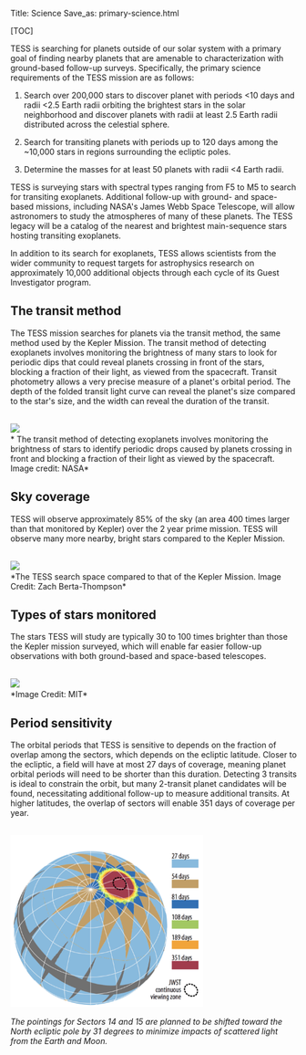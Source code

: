 Title: Science
Save_as: primary-science.html

[TOC]

TESS is searching for planets outside of our solar system with a primary goal of finding nearby planets that are amenable to characterization with ground-based follow-up surveys. Specifically, the primary science requirements of the TESS mission are as follows:

1. Search over 200,000 stars to discover planet with periods <10 days and radii <2.5 Earth radii orbiting the brightest stars in the solar neighborhood and discover planets with radii at least 2.5 Earth radii distributed across the celestial sphere.

2. Search for transiting planets with periods up to 120 days among the ~10,000 stars in regions surrounding the ecliptic poles.

3. Determine the masses for at least 50 planets with radii <4 Earth radii. 


TESS is surveying stars with spectral types ranging from F5 to M5 to search for transiting exoplanets. Additional follow-up with ground- and space-based missions, including NASA's James Webb Space Telescope, will allow astronomers to study the atmospheres of many of these planets.  The TESS legacy will be a catalog of the nearest and brightest main-sequence stars hosting transiting exoplanets. 

In addition to its search for exoplanets, TESS allows scientists from the wider community to request targets for astrophysics research on approximately 10,000 additional objects through each cycle of its Guest Investigator program.


## The transit method

The TESS mission searches for planets via the transit method, the same method used by the Kepler Mission. The transit method of detecting exoplanets involves monitoring the brightness of many stars to look for periodic dips that could reveal planets crossing in front of the stars, blocking a fraction of their light, as viewed from the spacecraft. Transit photometry allows a very precise measure of a planet's orbital period. The depth of the folded transit light curve can reveal the planet's size compared to the star's size, and the width can reveal the duration of the transit.

<br/>
<img class="img-responsive" style="max-width:67%;" src="images/mission/transit_white.png">
<br/>
* The transit method of detecting exoplanets involves monitoring the brightness of stars to identify periodic drops caused by planets crossing in front and blocking a fraction of their light as viewed by the spacecraft. Image credit: NASA*

## Sky coverage

TESS will observe approximately 85% of the sky (an area 400 times larger than that monitored by Kepler) over the 2 year prime mission. TESS will observe many more nearby, bright stars compared to the Kepler Mission.

<br/>
<img class="img-responsive" style="max-width:67%;" src="images/mission/tess_search_space.png">
<br/>
*The TESS search space compared to that of the Kepler Mission. Image Credit: Zach Berta-Thompson*

## Types of stars monitored

The stars TESS will study are typically 30 to 100 times brighter than those the Kepler mission  surveyed, which will enable far easier follow-up observations with both ground-based and space-based telescopes. 

<br/>
<img class="img-responsive" style="max-width:67%;" src="images/mission/tess_bright_stars.png">
<br/>
*Image Credit: MIT*

## Period sensitivity

The orbital periods that TESS is sensitive to depends on the fraction of overlap among the sectors, which depends on the ecliptic latitude. Closer to the ecliptic, a field will have at most 27 days of coverage, meaning planet orbital periods will need to be shorter than this duration. Detecting 3 transits is ideal to constrain the orbit, but many 2-transit planet candidates will be found, necessitating additional follow-up to measure additional transits. At higher latitudes, the overlap of sectors will enable 351 days of coverage per year.



<br/>
<img class="img-responsive" style="max-width:67%;" src="images/mission/tess_2yearskycoverage.png">
<br/>

*The pointings for Sectors 14 and 15 are planned to be shifted toward the North ecliptic pole by 31 degrees to minimize impacts of scattered light from the Earth and Moon.*





